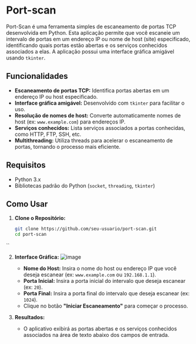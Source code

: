 # Port-scan

Port-Scan é uma ferramenta simples de escaneamento de portas TCP desenvolvida em Python. Esta aplicação permite que você escaneie um intervalo de portas em um endereço IP ou nome de host (site) especificado, identificando quais portas estão abertas e os serviços conhecidos associados a elas. A aplicação possui uma interface gráfica amigável usando `tkinter`.

## Funcionalidades

- **Escaneamento de portas TCP:** Identifica portas abertas em um endereço IP ou host especificado.
- **Interface gráfica amigável:** Desenvolvido com `tkinter` para facilitar o uso.
- **Resolução de nomes de host:** Converte automaticamente nomes de host (ex: `www.example.com`) para endereços IP.
- **Serviços conhecidos:** Lista serviços associados a portas conhecidas, como HTTP, FTP, SSH, etc.
- **Multithreading:** Utiliza threads para acelerar o escaneamento de portas, tornando o processo mais eficiente.

## Requisitos

- Python 3.x
- Bibliotecas padrão do Python (`socket`, `threading`, `tkinter`)

## Como Usar

1. **Clone o Repositório:**

   ```bash
   git clone https://github.com/seu-usuario/port-scan.git
   cd port-scan
  ``

2. **Interface Gráfica:**
    ![image](https://github.com/user-attachments/assets/9c4f125c-ff9e-47be-ad2f-277515316f10)


   - **Nome do Host:** Insira o nome do host ou endereço IP que você deseja escanear (ex: `www.example.com` ou `192.168.1.1`).
   - **Porta Inicial:** Insira a porta inicial do intervalo que deseja escanear (ex: `20`).
   - **Porta Final:** Insira a porta final do intervalo que deseja escanear (ex: `1024`).
   - Clique no botão **"Iniciar Escaneamento"** para começar o processo.

4. **Resultados:**

   - O aplicativo exibirá as portas abertas e os serviços conhecidos associados na área de texto abaixo dos campos de entrada.

